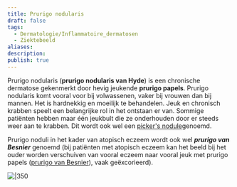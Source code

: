 ```yaml
---
title: Prurigo nodularis
draft: false
tags:
  - Dermatologie/Inflammatoire_dermatosen
  - Ziektebeeld
aliases: 
description: 
publish: true
---
```



Prurigo nodularis (**prurigo nodularis van Hyde**) is een chronische dermatose gekenmerkt door hevig jeukende **prurigo papels**. Prurigo nodularis komt vooral voor bij volwassenen, vaker bij vrouwen dan bij mannen. Het is hardnekkig en moeilijk te behandelen. Jeuk en chronisch krabben speelt een belangrijke rol in het ontstaan er van. Sommige patiënten hebben maar één jeukbult die ze onderhouden door er steeds weer aan te krabben. Dit wordt ook wel een [picker's nodule](https://www.huidziekten.nl/zakboek/dermatosen/ptxt/PickersNodule.htm)genoemd.  

Prurigo noduli in het kader van atopisch eczeem wordt ook wel **_prurigo van Besnier_** genoemd (bij patiënten met atopisch eczeem kan het beeld bij het ouder worden verschuiven van vooral eczeem naar vooral jeuk met prurigo papels ([prurigo van Besnier](https://www.huidziekten.nl/zakboek/dermatosen/ptxt/PrurigoBesnier.htm)), vaak geëxcorieerd).


![|350](https://i.imgur.com/R8h2qFW.png)
